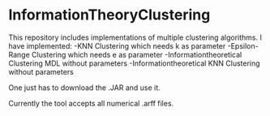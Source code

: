 # InformationTheoryClustering
This repository includes implementations of multiple clustering algorithms.
I have implemented:
-KNN Clustering which needs k as parameter
-Epsilon-Range Clustering which needs e as parameter
-Informationtheoretical Clustering MDL without parameters
-Informationtheoretical KNN Clustering without parameters

One just has to download the .JAR and use it.

Currently the tool accepts all numerical .arff files.
